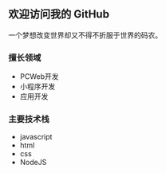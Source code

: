 ## 欢迎访问我的 GitHub

一个梦想改变世界却又不得不折服于世界的码农。


### 擅长领域

- PCWeb开发
- 小程序开发
- 应用开发

### 主要技术栈

- javascript
- html
- css
- NodeJS
